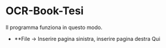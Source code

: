 # OCR-Book-Tesi

Il programma funziona in questo modo.

- **File -> Inserire pagina sinistra, inserire pagina destra
    Qui
